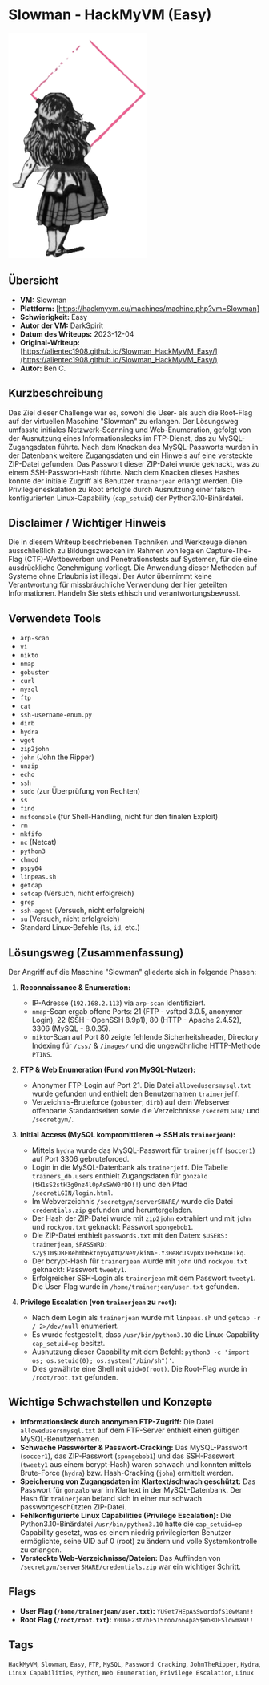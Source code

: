 # Slowman - HackMyVM (Easy)

![Slowman.png](Slowman.png)

## Übersicht

*   **VM:** Slowman
*   **Plattform:** [https://hackmyvm.eu/machines/machine.php?vm=Slowman]
*   **Schwierigkeit:** Easy
*   **Autor der VM:** DarkSpirit
*   **Datum des Writeups:** 2023-12-04
*   **Original-Writeup:** [https://alientec1908.github.io/Slowman_HackMyVM_Easy/](https://alientec1908.github.io/Slowman_HackMyVM_Easy/)
*   **Autor:** Ben C.

## Kurzbeschreibung

Das Ziel dieser Challenge war es, sowohl die User- als auch die Root-Flag auf der virtuellen Maschine "Slowman" zu erlangen. Der Lösungsweg umfasste initiales Netzwerk-Scanning und Web-Enumeration, gefolgt von der Ausnutzung eines Informationslecks im FTP-Dienst, das zu MySQL-Zugangsdaten führte. Nach dem Knacken des MySQL-Passworts wurden in der Datenbank weitere Zugangsdaten und ein Hinweis auf eine versteckte ZIP-Datei gefunden. Das Passwort dieser ZIP-Datei wurde geknackt, was zu einem SSH-Passwort-Hash führte. Nach dem Knacken dieses Hashes konnte der initiale Zugriff als Benutzer `trainerjean` erlangt werden. Die Privilegieneskalation zu Root erfolgte durch Ausnutzung einer falsch konfigurierten Linux-Capability (`cap_setuid`) der Python3.10-Binärdatei.

## Disclaimer / Wichtiger Hinweis

Die in diesem Writeup beschriebenen Techniken und Werkzeuge dienen ausschließlich zu Bildungszwecken im Rahmen von legalen Capture-The-Flag (CTF)-Wettbewerben und Penetrationstests auf Systemen, für die eine ausdrückliche Genehmigung vorliegt. Die Anwendung dieser Methoden auf Systeme ohne Erlaubnis ist illegal. Der Autor übernimmt keine Verantwortung für missbräuchliche Verwendung der hier geteilten Informationen. Handeln Sie stets ethisch und verantwortungsbewusst.

## Verwendete Tools

*   `arp-scan`
*   `vi`
*   `nikto`
*   `nmap`
*   `gobuster`
*   `curl`
*   `mysql`
*   `ftp`
*   `cat`
*   `ssh-username-enum.py`
*   `dirb`
*   `hydra`
*   `wget`
*   `zip2john`
*   `john` (John the Ripper)
*   `unzip`
*   `echo`
*   `ssh`
*   `sudo` (zur Überprüfung von Rechten)
*   `ss`
*   `find`
*   `msfconsole` (für Shell-Handling, nicht für den finalen Exploit)
*   `rm`
*   `mkfifo`
*   `nc` (Netcat)
*   `python3`
*   `chmod`
*   `pspy64`
*   `linpeas.sh`
*   `getcap`
*   `setcap` (Versuch, nicht erfolgreich)
*   `grep`
*   `ssh-agent` (Versuch, nicht erfolgreich)
*   `su` (Versuch, nicht erfolgreich)
*   Standard Linux-Befehle (`ls`, `id`, etc.)

## Lösungsweg (Zusammenfassung)

Der Angriff auf die Maschine "Slowman" gliederte sich in folgende Phasen:

1.  **Reconnaissance & Enumeration:**
    *   IP-Adresse (`192.168.2.113`) via `arp-scan` identifiziert.
    *   `nmap`-Scan ergab offene Ports: 21 (FTP - vsftpd 3.0.5, anonymer Login), 22 (SSH - OpenSSH 8.9p1), 80 (HTTP - Apache 2.4.52), 3306 (MySQL - 8.0.35).
    *   `nikto`-Scan auf Port 80 zeigte fehlende Sicherheitsheader, Directory Indexing für `/css/` & `/images/` und die ungewöhnliche HTTP-Methode `PTINS`.

2.  **FTP & Web Enumeration (Fund von MySQL-Nutzer):**
    *   Anonymer FTP-Login auf Port 21. Die Datei `allowedusersmysql.txt` wurde gefunden und enthielt den Benutzernamen `trainerjeff`.
    *   Verzeichnis-Bruteforce (`gobuster`, `dirb`) auf dem Webserver offenbarte Standardseiten sowie die Verzeichnisse `/secretLGIN/` und `/secretgym/`.

3.  **Initial Access (MySQL kompromittieren -> SSH als `trainerjean`):**
    *   Mittels `hydra` wurde das MySQL-Passwort für `trainerjeff` (`soccer1`) auf Port 3306 gebruteforced.
    *   Login in die MySQL-Datenbank als `trainerjeff`. Die Tabelle `trainers_db.users` enthielt Zugangsdaten für `gonzalo` (`tH1sS2stH3g0nz4l0pAsSWW0rDD!!`) und den Pfad `/secretLGIN/login.html`.
    *   Im Webverzeichnis `/secretgym/serverSHARE/` wurde die Datei `credentials.zip` gefunden und heruntergeladen.
    *   Der Hash der ZIP-Datei wurde mit `zip2john` extrahiert und mit `john` und `rockyou.txt` geknackt: Passwort `spongebob1`.
    *   Die ZIP-Datei enthielt `passwords.txt` mit den Daten: `$USERS: trainerjean`, `$PASSWRD: $2y$10$DBFBehmb6ktnyGyAtQZNeV/kiNAE.Y3He8cJsvpRxIFEhRAUe1kq`.
    *   Der bcrypt-Hash für `trainerjean` wurde mit `john` und `rockyou.txt` geknackt: Passwort `tweety1`.
    *   Erfolgreicher SSH-Login als `trainerjean` mit dem Passwort `tweety1`. Die User-Flag wurde in `/home/trainerjean/user.txt` gefunden.

4.  **Privilege Escalation (von `trainerjean` zu `root`):**
    *   Nach dem Login als `trainerjean` wurde mit `linpeas.sh` und `getcap -r / 2>/dev/null` enumeriert.
    *   Es wurde festgestellt, dass `/usr/bin/python3.10` die Linux-Capability `cap_setuid=ep` besitzt.
    *   Ausnutzung dieser Capability mit dem Befehl: `python3 -c 'import os; os.setuid(0); os.system("/bin/sh")'`.
    *   Dies gewährte eine Shell mit `uid=0(root)`. Die Root-Flag wurde in `/root/root.txt` gefunden.

## Wichtige Schwachstellen und Konzepte

*   **Informationsleck durch anonymen FTP-Zugriff:** Die Datei `allowedusersmysql.txt` auf dem FTP-Server enthielt einen gültigen MySQL-Benutzernamen.
*   **Schwache Passwörter & Passwort-Cracking:** Das MySQL-Passwort (`soccer1`), das ZIP-Passwort (`spongebob1`) und das SSH-Passwort (`tweety1` aus einem bcrypt-Hash) waren schwach und konnten mittels Brute-Force (`hydra`) bzw. Hash-Cracking (`john`) ermittelt werden.
*   **Speicherung von Zugangsdaten im Klartext/schwach geschützt:** Das Passwort für `gonzalo` war im Klartext in der MySQL-Datenbank. Der Hash für `trainerjean` befand sich in einer nur schwach passwortgeschützten ZIP-Datei.
*   **Fehlkonfigurierte Linux Capabilities (Privilege Escalation):** Die Python3.10-Binärdatei `/usr/bin/python3.10` hatte die `cap_setuid=ep` Capability gesetzt, was es einem niedrig privilegierten Benutzer ermöglichte, seine UID auf 0 (root) zu ändern und volle Systemkontrolle zu erlangen.
*   **Versteckte Web-Verzeichnisse/Dateien:** Das Auffinden von `/secretgym/serverSHARE/credentials.zip` war ein wichtiger Schritt.

## Flags

*   **User Flag (`/home/trainerjean/user.txt`):** `YU9et7HEpA$SwordofS10wMan!!`
*   **Root Flag (`/root/root.txt`):** `Y0UGE23t7hE515roo7664pa5$WoRDFSlowmaN!!`

## Tags

`HackMyVM`, `Slowman`, `Easy`, `FTP`, `MySQL`, `Password Cracking`, `JohnTheRipper`, `Hydra`, `Linux Capabilities`, `Python`, `Web Enumeration`, `Privilege Escalation`, `Linux`
